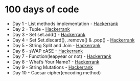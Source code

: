 # 100 days of code

- Day 1 - List methods implementation - <a href="https://www.hackerrank.com/challenges/python-lists?isFullScreen=true">Hackerrank</a>
- Day 2 - Tuple - <a href="https://www.hackerrank.com/challenges/python-tuples?isFullScreen=true">Hackerrank</a>
- Day 3 - Set set.add() - <a href="https://www.hackerrank.com/challenges/py-set-add?isFullScreen=true">Hackerrank</a>
- Day 4 - Set Set.discard(), .remove() & .pop() - <a href="https://www.hackerrank.com/challenges/py-set-discard-remove-pop?isFullScreen=true">Hackerrank</a>
- Day 5 - String Split and Join - <a href="https://www.hackerrank.com/challenges/python-string-split-and-join?isFullScreen=true">Hackerrank</a>
- Day 6 - sWAP cASE - <a href="https://www.hackerrank.com/challenges/swap-case?isFullScreen=true">Hackerrank</a>
- Day 7 - Function(leapyear or not) - <a href="https://www.hackerrank.com/challenges/write-a-function/problem?isFullScreen=true">Hackerrank</a>
- Day 8 - What’s Your Name? - <a href="https://www.hackerrank.com/challenges/whats-your-name/problem?isFullScreen=true">Hackerrank</a>
- Day 9 - String Mutations - <a href="https://www.hackerrank.com/challenges/python-mutations/problem?isFullScreen=true">Hackerrank</a>
- Day 10 - Caesar cipher(encoding method)
